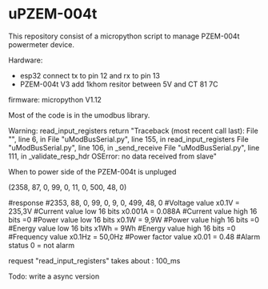# uPZEM-004t

This repository consist of a micropython script to manage PZEM-004t powermeter device.

Hardware:
- esp32
    connect tx to pin 12 and rx to pin 13
- PZEM-004t V3
    add 1khom resitor between 5V and CT 81 7C
    
firmware: 
micropython V1.12



Most of the code is in the umodbus library.

Warning: read_input_registers return 
"Traceback (most recent call last):
  File "<stdin>", line 6, in <module>
  File "uModBusSerial.py", line 155, in read_input_registers
  File "uModBusSerial.py", line 106, in _send_receive
  File "uModBusSerial.py", line 111, in _validate_resp_hdr
OSError: no data received from slave"
    
When to power side of the PZEM-004t is unpluged

(2358, 87, 0, 99, 0, 11, 0, 500, 48, 0)

#response
#2353, 88, 0, 99, 0, 9, 0, 499, 48, 0
#Voltage value x0.1V = 235,3V
#Current value low 16 bits x0.001A = 0.088A
#Current value high 16 bits =0
#Power value low 16 bits x0.1W = 9,9W
#Power value high 16 bits =0
#Energy value low 16 bits x1Wh = 9Wh
#Energy value high 16 bits =0
#Frequency value x0.1Hz = 50,0Hz
#Power factor value x0.01 = 0.48
#Alarm status 0 = not alarm


request "read_input_registers" takes about : 100_ms

Todo: write a async version
